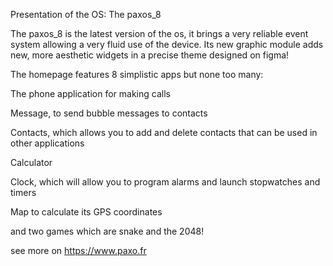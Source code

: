 Presentation of the OS: The paxos_8

The paxos_8 is the latest version of the os, it brings a very reliable event system allowing a very fluid use of the device. Its new graphic module adds new, more aesthetic widgets in a precise theme designed on figma!

The homepage features 8 simplistic apps but none too many:

The phone application for making calls

Message, to send bubble messages to contacts

Contacts, which allows you to add and delete contacts that can be used in other applications

Calculator

Clock, which will allow you to program alarms and launch stopwatches and timers

Map to calculate its GPS coordinates

and two games which are snake and the 2048!

see more on https://www.paxo.fr
